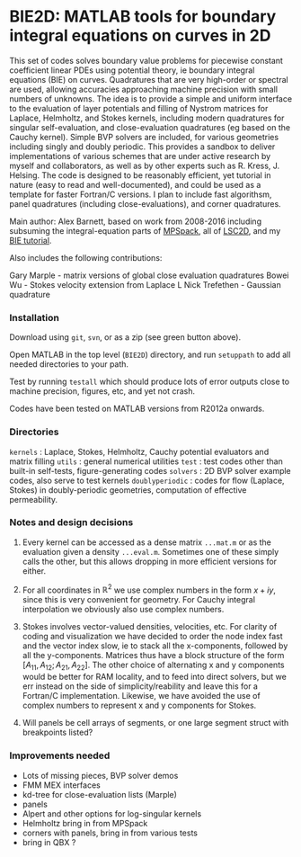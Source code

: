 # BIE2D: MATLAB tools for boundary integral equations on curves in 2D

This set of codes solves boundary value problems for piecewise constant coefficient linear PDEs using potential theory, ie boundary integral equations (BIE) on curves. Quadratures that are very high-order or spectral are used, allowing accuracies approaching machine precision with small numbers of unknowns. The idea is to provide a simple and uniform interface to the evaluation of layer potentials and filling of Nystrom matrices for Laplace, Helmholtz, and Stokes kernels, including modern quadratures for singular self-evaluation, and close-evaluation quadratures (eg based on the Cauchy kernel).  Simple BVP solvers are included, for various geometries including singly and doubly periodic. This provides a sandbox to deliver implementations of various schemes that are under active research by myself and collaborators, as well as by other experts such as R. Kress, J. Helsing. The code is designed to be reasonably efficient, yet tutorial in nature (easy to read and well-documented), and could be used as a template for faster Fortran/C versions.  I plan to include fast algorithsm, panel quadratures (including close-evaluations), and corner quadratures.

Main author: Alex Barnett, based on work from 2008-2016 including subsuming the integral-equation parts of [MPSpack](https://github.com/ahbarnett/mpspack), all of [LSC2D](http://math.dartmouth.edu/~ahb/software/lsc2d.tgz), and my [BIE tutorial](https://math.dartmouth.edu/~fastdirect/notes/quadrtut.zip).

Also includes the following contributions:

  Gary Marple - matrix versions of global close evaluation quadratures
  Bowei Wu - Stokes velocity extension from Laplace
  L Nick Trefethen - Gaussian quadrature

### Installation

Download using `git`, `svn`, or as a zip (see green button above).

Open MATLAB in the top level (`BIE2D`) directory, and run `setuppath` to add all needed directories to your path. 

Test by running `testall` which should produce lots of error outputs close to machine precision, figures, etc, and yet not crash.

Codes have been tested on MATLAB versions from R2012a onwards.


### Directories

`kernels` : Laplace, Stokes, Helmholtz, Cauchy potential evaluators and matrix filling
`utils`   : general numerical utilities
`test`    : test codes other than built-in self-tests, figure-generating codes
`solvers` : 2D BVP solver example codes, also serve to test kernels
`doublyperiodic` : codes for flow (Laplace, Stokes) in doubly-periodic geometries, computation of effective permeability.

### Notes and design decisions

1. Every kernel can be accessed as a dense matrix `...mat.m` or as the evaluation given a density `...eval.m`.  Sometimes one of these simply calls the other, but this allows dropping in more efficient versions for either.

1. For all coordinates in $\mathbb{R}^2$ we use complex numbers in the form $x+iy$, since this is very convenient for geometry. For Cauchy integral interpolation we obviously also use complex numbers.

1. Stokes involves vector-valued densities, velocities, etc. For clarity of coding and visualization we have decided to order the node index fast and the vector index slow, ie to stack all the x-components, followed by all the y-components. Matrices thus have a block structure of the form $[A_{11}, A_{12}; A_{21}, A_{22}]$. The other choice of alternating x and y components would be better for RAM locality, and to feed into direct solvers, but we err instead on the side of simplicity/reability and leave this for a Fortran/C implementation. Likewise, we have avoided the use of complex numbers to represent x and y components for Stokes.

1. Will panels be cell arrays of segments, or one large segment struct with breakpoints listed?

### Improvements needed

* Lots of missing pieces, BVP solver demos
* FMM MEX interfaces
* kd-tree for close-evaluation lists (Marple)
* panels
* Alpert and other options for log-singular kernels
* Helmholtz bring in from MPSpack
* corners with panels, bring in from various tests
* bring in QBX ?
